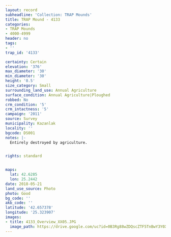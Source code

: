 ```yaml
---
layout: record
subheadline: 'Collection: TRAP Mounds'
title: TRAP Mound - 4133
categories:
- TRAP Mounds
- 4000-4999
header: no
tags:
- ''
trap_id: '4133'

certainty: Certain
elevation: '376'
max_diameter: '30'
min_diameter: '30'
height: '0.5'
size_category: Small
surrounding_land_use: Annual Agriculture
surface_condition: Annual Agriculture|Ploughed
robbed: No
crm_condition: '5'
crm_intactness: '5'
campaign: '2011'
source: Survey
municipality: Kazanlak
locality: ''
bgcode: DS001
notes: |-
  Entirely destroyed by agriculture.


rights: standard


maps:
  lat: 42.6285
  lon: 25.2442
date: 2018-05-21
land_use_source: Photo
photo: Good
bg_code: ''
akb_code: ''
latitude: '42.657378'
longitude: '25.323907'
images:
- title: 4133_Overview_XX05.JPG
  image_path: https://drive.google.com/uc?id=0B3Rg88wZDQscZTF5TnBwY3Y0X2M
---
```

